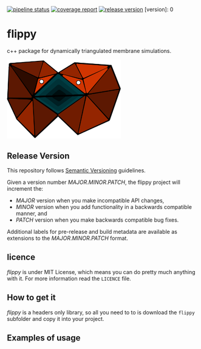 [![pipeline status](https://gitlab.tudelft.nl/idema-group/flippy/badges/master/pipeline.svg)](https://gitlab.tudelft.nl/idema-group/flippy/-/commits/master)
[![coverage report](https://gitlab.tudelft.nl/idema-group/flippy/badges/master/coverage.svg)](https://gitlab.tudelft.nl/idema-group/flippy/-/commits/master)
[![release version](https://img.shields.io/badge/version-[version]-blue)](https://gitlab.tudelft.nl/idema-group/flippy/-/releases)
[version]: 0
# flippy
c++ package for dynamically triangulated membrane simulations.

<img src="assets/flippy.png" alt="flippy" width="300"/>

## Release Version

This repository follows [Semantic Versioning](https://semver.org/) guidelines.

Given a version number *MAJOR*.*MINOR*.*PATCH*, the flippy project will increment the:

- *MAJOR* version when you make incompatible API changes,
- *MINOR* version when you add functionality in a backwards compatible manner, and
- *PATCH* version when you make backwards compatible bug fixes.

Additional labels for pre-release and build metadata are available as extensions to the *MAJOR*.*MINOR*.*PATCH* format.

## licence 

*flippy* is under MIT License, which means you can do pretty much anything with it. For more information read the `LICENCE` file.

## How to get it

*flippy* is a headers only library, so all you need to to is download the `flippy` subfolder and copy it into your project.

## Examples of usage

